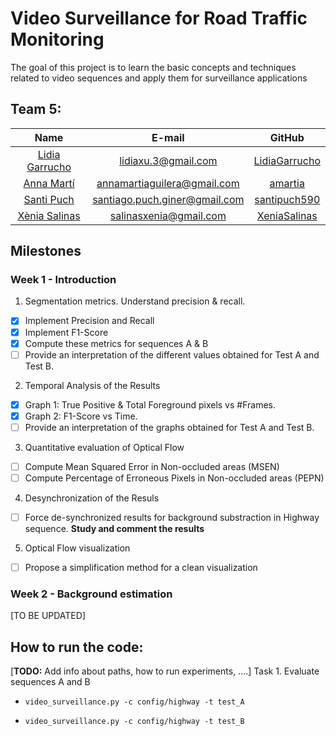 # Video Surveillance for Road Traffic Monitoring

The goal of this project is to learn the basic concepts and techniques related to video sequences and apply them for surveillance applications

## Team 5:

| Name | E-mail | GitHub |
| :---: | :---: | :---: |
| [Lidia Garrucho](https://www.linkedin.com/in/lidia-garrucho-moras-77961a8a/) | lidiaxu.3@gmail.com | [LidiaGarrucho](https://github.com/LidiaGarrucho) |
| [Anna Martí](https://www.linkedin.com/in/annamartiaguilera/) | annamartiaguilera@gmail.com | [amartia](https://github.com/amartia) |
| [Santi Puch](https://www.linkedin.com/in/santipuch/) | santiago.puch.giner@gmail.com | [santipuch590](https://github.com/santipuch590) |
| [Xènia Salinas](https://www.linkedin.com/in/x%C3%A8nia-salinas-ventall%C3%B3-509081156/) | salinasxenia@gmail.com | [XeniaSalinas](https://github.com/XeniaSalinas) |

## Milestones 

### Week 1 - Introduction
1. Segmentation metrics. Understand precision & recall.
- [x] Implement Precision and Recall
- [x] Implement F1-Score
- [x] Compute these metrics for sequences A & B
- [ ] Provide an interpretation of the different values obtained for Test A and Test B.

2. Temporal Analysis of the Results
- [x] Graph 1: True Positive & Total Foreground pixels vs #Frames.
- [x] Graph 2: F1-Score vs Time.
- [ ] Provide an interpretation of the graphs obtained for Test A and Test B.

3. Quantitative evaluation of Optical Flow
- [ ] Compute Mean Squared Error in Non-occluded areas (MSEN)
- [ ] Compute Percentage of Erroneous Pixels in Non-occluded areas (PEPN)

4. Desynchronization of the Resuls
- [ ] Force de-synchronized results for background substraction in Highway sequence. **Study and comment the results**

5. Optical Flow visualization
- [ ] Propose a simplification method for a clean visualization

### Week 2 - Background estimation
[TO BE UPDATED]


## How to run the code:

[**TODO:** Add info about paths, how to run experiments, ....]
Task 1. Evaluate sequences A and B
- `video_surveillance.py -c config/highway -t test_A`

- `video_surveillance.py -c config/highway -t test_B`

